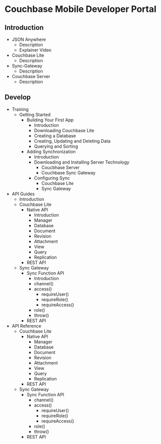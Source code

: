 Couchbase Mobile Developer Portal
=================================

Introduction
------------
- JSON Anywhere
  - Description
  - Explainer Video
- Couchbase Lite
  - Description
- Sync-Gateway
  - Description
- Couchbase Server
  - Description

Develop
-------
- Training
  - Getting Started
    - Building Your First App
      - Introduction
      - Downloading Couchbase Lite
      - Creating a Database
      - Creating, Updating and Deleting Data
      - Querying and Sorting
    - Adding Synchronization
      - Introduction
      - Downloading and Installing Server Technology
        - Coucbhase Server
        - Couchbase Sync Gateway
      - Configuring Sync
        - Couchbase Lite
        - Sync Gateway
- API Guides
  - Introduction
  - Couchbase Lite
    - Native API
      - Introduction
      - Manager
      - Database
      - Document
      - Revision
      - Attachment
      - View
      - Query
      - Replication
    - REST API
  - Sync Gateway
    - Sync Function API
      - Introduction
      - channel()
      - access()
        - requireUser()
        - requireRole()
        - requireAccess()
      - role()
      - throw()
    - REST API
- API Reference
  - Couchbase Lite
    - Native API
      - Manager
      - Database
      - Document
      - Revision
      - Attachment
      - View
      - Query
      - Replication
    - REST API
  - Sync Gateway
    - Sync Function API
      - channel()
      - access()
        - requireUser()
        - requireRole()
        - requireAccess()
      - role()
      - throw()
    - REST API
